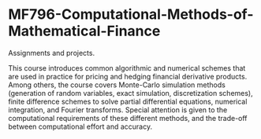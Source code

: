 # MF796-Computational-Methods-of-Mathematical-Finance
Assignments and projects. 

This course introduces common algorithmic and numerical schemes that are used in practice for pricing and hedging financial derivative products. Among others, the course covers Monte-Carlo simulation methods (generation of random variables, exact simulation, discretization schemes), finite difference schemes to solve partial differential equations, numerical integration, and Fourier transforms. Special attention is given to the computational requirements of these different methods, and the trade-off between computational effort and accuracy. 
